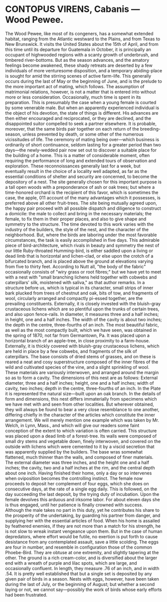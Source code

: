 # CONTOPUS VIRENS, Cabanis — Wood Pewee.

The Wood Pewee, like most of its congeners, has a somewhat
extended habitat, ranging from the Atlantic westward to the Plains,
and from Texas to New Brunswick. It visits the United States
about the 15th of April, and from this time until its departure for
Guatemala in October, it is principally an occupant of highwooded regions with a scanty growth of underbrush, and timbered
river-bottoms.
But as the season advances, and the amatory feelings become
awakened, these shady retreats are deserted by a few individuals of
more venturesome disposition, and a temporary abiding-place is
sought for amid the stirring scenes of active farm-life. This
generally occurs during the last of May or the beginning of June,
and is the prelude to the more important act of mating, which
follows.
The assumption of matrimonial relations, however, is not a
matter that is entered into without more or less consideration.
Occasionally, much time is spent in its preparation. This is
presumably the case when a young female is courted by some
venerable male. But when an apparently experienced individual is
the object of his devotion, the state of things is different. His
advances are then either encouraged and reciprocated, or they are
declined, and the disappointed suitor compelled to seek a partner
elsewhere. It is probable, moreover, that the same birds pair
together on each return of the breeding-season, unless prevented by
death, or some other of the numerous vicissitudes of life.
The ceremony of mating being over—which business is
ordinarily of short continuance, seldom lasting for a greater period
than two days—the newly-wedded pair now set out to discover a
suitable place for the building of a home. This is a matter of
considerable moment, often requiring the performance of long and
extended tours of observation and exploration. These
reconnoissances generally last for a week, but eventually result in
the choice of a locality well adapted, as far as the essential
conditions of shelter and security are concerned, to become the 
depository of a nest. The site generally chosen for this important
purpose is a tall open woods with a preponderance of ash or oak
trees; but where a time-honored orchard is the recipient of this
favor, which is sometimes the case, the apple, 011 account of the
many advantages which it possesses, is preferred above all other
fruit-trees.
The site being mutually agreed upon, the happy pair proceed
with all possible dispatch and diligence to construct a domicile: the
male to collect and bring in the necessary materials; the female, to
fix them in their proper places, and also to give shape and
symmetry to the structure. The time devoted to this work varies
with the industry of the builders, the style of the nest, and the
character of the neighborhood. But, where the birds are laboring
under the most favorable circumstances, the task is easily
accomplished in five days.
This admirable piece of bird-architecture, which rivals in beauty
and symmetry the nest of our little Ruby-throated Humming-bird,
is either saddled upon a living or dead limb that is horizontal and
lichen-clad, or else upon the crotch of a bifurcated branch, and is
placed above the ground at elevations varying from five to thirty
feet. According to Nutt all, "the body of the fabric" occasionally
consists of "wiry grass or root fibres;" but we have yet to meet
with a nest with "small branching lichens held together with
cobwebs and caterpillars' silk, moistened with saliva," as that
author remarks. In a structure before us, which is typical in its
character, small strips of inner bark plucked from trees of chestnut
and oak, bits of tow, and fragments of wool, circularly arranged
and compactly pi-essed together, are the prevailing constituents.
Externally, it is closely invested with the bluish-gray crustaceous
lichens which are so plentiful upon the trunks of certain trees, and
also upon fence-rails. In diameter, it measures three and a half
inches; in height, one and a half inches. The width of the cavity is
about two inches; the depth in the centre, three-fourths of an inch.
The most beautiful fabric, as well as the most compactly built, 
which we have seen, was obtained in the spring of 1870, not far
from Germantown, Pa. It was placed upon a horizontal branch of
an apple-tree, in close proximity to a farm-house. Externally, it is
thickly covered with bluish-gray crustaceous lichens, which are
held in place by a few cobwebs, and fragments of the silk of
caterpillars. The base consists of dried stems of grasses, and on
these is reared a neat and cosy superstructure composed of the
inner fibres of the wild and cultivated species of the vine, and a
slight sprinkling of wool. These materials are variously
interwoven, and arranged around the margin so as to form a cavity.
The dimensions of this nest are as follows: External diameter, three
and a half inches; height, one and a half inches; width of cavity,
two inches; depth in the centre, three-fourths of an inch. In the
Plate it is represented the natural size—built upon an oak branch.
In the details of form and dimensions, this nest differs
immaterially from specimens which we have met with and seen
from other localities. But wherever obtained, they will always be
found to bear a very close resemblance to one another, differing
chiefly in the character of the articles which constitute the inner
arrangement. We will merely mention one example which was
taken by Mr. Welch, in Lynn, Mass., and which will give our
readers some faint conception of the extent to which variation is
often carried. This structure was placed upon a dead limb of a
forest-tree. Its walls were composed of small dry stems and
vegetable down, finely interwoven, and covered on the outside
with lichens which were cemented to it by a viscid secretion that
was apparently supplied by the builders. The base wras somewhat
flattened, much thinner than the walls, and composed of finer
materials. The external diameter was three inches, and the height
one and a half inches; the cavity, two and a half inches at the rim,
and the central depth about one inch.
Having finished their home, only a day or so intervenes when
oviposition becomes the controlling instinct. The female now
proceeds to deposit her complement of four eggs, which she does 
on consecutive days, at the rate of a single egg daily. This is
followed, on the day succeeding the last deposit, by the trying duty
of incubation. Upon the female devolves this arduous and irksome
labor. For about eleven days she is thus engaged, until her patience
is finally crowned with success. Although the male takes no part in
this duty, yet he contributes his share to the prosperity of the
undertaking, by guarding his partner from danger, and supplying
her with the essential articles of food. When his home is assailed
by feathered enemies, if they are not more than a match for his
strength, he is not slow to wreak instant vengeance upon them. But
in the case of human depredators, where effort would be futile, no
exertion is put forth to cause desistance from any contemplated
assault, save a little scolding.
The eggs are four in number, and resemble in configuration
those of the common Phoebe-Bird. They are obtuse at one
extremity, and slightly tapering at the other. The ground is a rich
cream-color, and is diversified about the larger end with a wreath
of purple and lilac spots, which are large, and occasionally
confluent. In length, they measure .76 of an inch, and in width .54.
It is pretty well established that but a single set is deposited by any
given pair of birds in a season. Nests with eggs, however, have
been taken during the last of July, or the beginning of August; but
whether a second laying or not, we cannot say—possibly the work
of birds whose early efforts had been frustrated.
